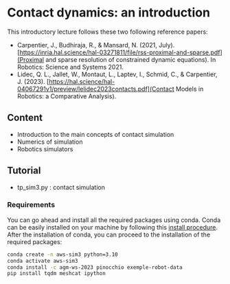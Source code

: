 # Contact dynamics: an introduction

This introductory lecture follows these two following reference papers:
  - Carpentier, J., Budhiraja, R., & Mansard, N. (2021, July). [https://inria.hal.science/hal-03271811/file/rss-proximal-and-sparse.pdf](Proximal and sparse resolution of constrained dynamic equations). In Robotics: Science and Systems 2021.
  - Lidec, Q. L., Jallet, W., Montaut, L., Laptev, I., Schmid, C., & Carpentier, J. (2023). [https://hal.science/hal-04067291v1/preview/lelidec2023contacts.pdf](Contact Models in Robotics: a Comparative Analysis). 

## Content

* Introduction to the main concepts of contact simulation
* Numerics of simulation
* Robotics simulators

## Tutorial

* tp_sim3.py : contact simulation

### Requirements

You can go ahead and install all the required packages using conda. 
Conda can be easily installed on your machine by following this [install procedure](https://conda.io/projects/conda/en/latest/user-guide/install/index.html).
After the installation of conda, you can proceed to the installation of the required packages:
 
```bash
conda create -n aws-sim3 python=3.10
conda activate aws-sim3
conda install -c agm-ws-2023 pinocchio exemple-robot-data
pip install tqdm meshcat ipython
```
